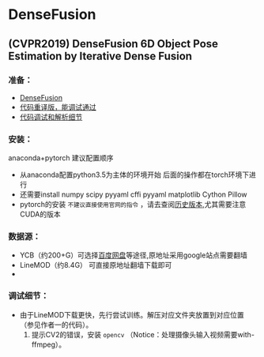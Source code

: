 DenseFusion
========

(CVPR2019) DenseFusion 6D Object Pose Estimation by Iterative Dense Fusion
--------

### 准备：
* [DenseFusion](https://github.com/j96w/DenseFusion/tree/Pytorch-1.0) <br>
* [代码重译版，能调试通过](https://github.com/hoangcuongbk80/Object-RPE/tree/master/DenseFusion)<br>
* [代码调试和解析细节](https://blog.csdn.net/weixin_43013761/article/details/103053585)

### 安装：
anaconda+pytorch 建议配置顺序
 * 从anaconda配置python3.5为主体的环境开始 后面的操作都在torch环境下进行 <br>
 * 还需要install numpy scipy pyyaml cffi pyyaml matplotlib Cython Pillow <br>
 * pytorch的安装 `不建议直接使用官网的指令` ，请去查阅[历史版本](https://pytorch.org/get-started/previous-versions/),尤其需要注意CUDA的版本

### 数据源：
* YCB（约200+G）可选择[百度网盘](https://github.com/yuxng/PoseCNN/issues/81)等途径,原地址采用google站点需要翻墙 <br>
* LineMOD（约8.4G） 可直接原地址翻墙下载即可 <br>
* 

### 调试细节：
* 由于LineMOD下载更快，先行尝试训练。解压对应文件夹放置到对应位置（参见作者一的代码）。 <br>
   1. 提示CV2的错误，安装 `opencv` （Notice：处理摄像头输入视频需要with-ffmpeg）。 <br>
